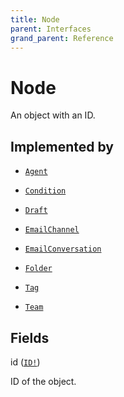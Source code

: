 ```yaml
---
title: Node
parent: Interfaces
grand_parent: Reference
---
```


# Node

An object with an ID.

## Implemented by

- <code><a href="/docs/reference/object/agent">Agent</a></code></li>

- <code><a href="/docs/reference/object/condition">Condition</a></code></li>

- <code><a href="/docs/reference/object/draft">Draft</a></code></li>

- <code><a href="/docs/reference/object/email_channel">EmailChannel</a></code></li>

- <code><a href="/docs/reference/object/email_conversation">EmailConversation</a></code></li>

- <code><a href="/docs/reference/object/folder">Folder</a></code></li>

- <code><a href="/docs/reference/object/tag">Tag</a></code></li>

- <code><a href="/docs/reference/object/team">Team</a></code></li>

## Fields

<div class="field-entry ">
  <span id="id" class="field-name anchored">id (<code><a href="/docs/reference/scalar/id">ID!</a></code>)</span>

  <div class="description-wrapper">
   <p>ID of the object.</p>

  </div>
</div>

